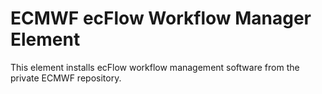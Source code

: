 # ECMWF ecFlow Workflow Manager Element

This element installs ecFlow workflow management software from the private ECMWF repository.
